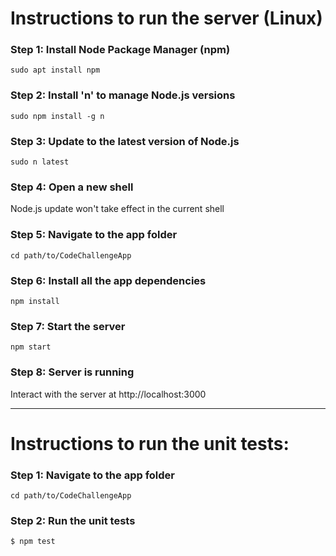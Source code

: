 # Instructions to run the server (Linux)

### Step 1: Install Node Package Manager (npm)
```
sudo apt install npm
```

### Step 2: Install 'n' to manage Node.js versions
```
sudo npm install -g n
```

### Step 3: Update to the latest version of Node.js
```
sudo n latest
```

### Step 4: Open a new shell
Node.js update won't take effect in the current shell

### Step 5: Navigate to the app folder
```
cd path/to/CodeChallengeApp
```

### Step 6: Install all the app dependencies
```
npm install
```

### Step 7: Start the server
```
npm start
```

### Step 8: Server is running
Interact with the server at http://localhost:3000

---
# Instructions to run the unit tests:

### Step 1: Navigate to the app folder
```
cd path/to/CodeChallengeApp
```

### Step 2: Run the unit tests
	$ npm test
